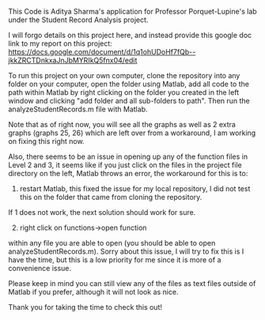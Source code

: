 This Code is Aditya Sharma's application for Professor Porquet-Lupine's lab under the Student Record Analysis project. 

I will forgo details on this project here, and instead provide this google doc link to my report on this project: https://docs.google.com/document/d/1q1ohUDoHf7fQb--jkkZRCTDnkxaJnJbMYRIkQ5fnx04/edit

To run this project on your own computer, clone the repository into any folder on your computer, open the folder using Matlab, add all code to the path within Matlab by right clicking on the folder you created in the left window and clicking "add folder and all sub-folders to path". Then run the analyzeStudentRecords.m file with Matlab.


Note that as of right now, you will see all the graphs as well as 2 extra graphs (graphs 25, 26) which are left over from a workaround, I am working on fixing this right now. 

Also, there seems to be an issue in opening up any of the function files in Level 2 and 3, it seems like if you just click on the files in the project file directory on the left, Matlab throws an error, the workaround for this is to: 

1. restart Matlab, this fixed the issue for my local repository, I did not test this on the folder that came from cloning the repository.

If 1 does not work, the next solution should work for sure. 

2. right click on functions->open function

within any file you are able to open (you should be able to open analyzeStudentRecords.m).
Sorry about this issue, I will try to fix this is I have the time, but this is a low priority for me since it is more of a convenience issue.

Please keep in mind you can still view any of the files as text files outside of Matlab if you prefer, although it will not look as nice.


Thank you for taking the time to check this out!
